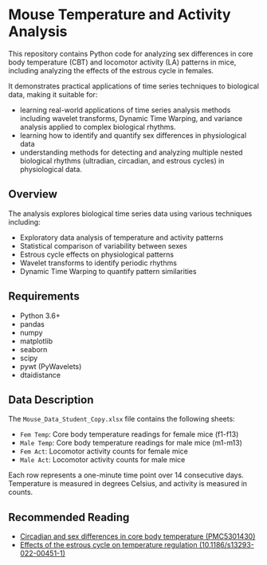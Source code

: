 # Mouse Temperature and Activity Analysis

This repository contains Python code for analyzing sex differences in core body temperature (CBT) and locomotor activity (LA) patterns in mice, including analyzing the effects of the estrous cycle in females. 

It demonstrates practical applications of time series techniques to biological data, making it suitable for:

- learning real-world applications of time series analysis methods including wavelet transforms, Dynamic Time Warping, and variance analysis applied to complex biological rhythms.
- learning how to identify and quantify sex differences in physiological data
- understanding methods for detecting and analyzing multiple nested biological rhythms (ultradian, circadian, and estrous cycles) in physiological data.

## Overview

The analysis explores biological time series data using various techniques including:
- Exploratory data analysis of temperature and activity patterns
- Statistical comparison of variability between sexes
- Estrous cycle effects on physiological patterns
- Wavelet transforms to identify periodic rhythms
- Dynamic Time Warping to quantify pattern similarities

## Requirements

- Python 3.6+
- pandas
- numpy
- matplotlib
- seaborn
- scipy
- pywt (PyWavelets)
- dtaidistance

## Data Description

The `Mouse_Data_Student_Copy.xlsx` file contains the following sheets:
- `Fem Temp`: Core body temperature readings for female mice (f1-f13)
- `Male Temp`: Core body temperature readings for male mice (m1-m13)
- `Fem Act`: Locomotor activity counts for female mice
- `Male Act`: Locomotor activity counts for male mice

Each row represents a one-minute time point over 14 consecutive days.
Temperature is measured in degrees Celsius, and activity is measured in counts.

## Recommended Reading

- [Circadian and sex differences in core body temperature (PMC5301430)](https://pmc.ncbi.nlm.nih.gov/articles/PMC5301430/)
- [Effects of the estrous cycle on temperature regulation (10.1186/s13293-022-00451-1)](https://bsd.biomedcentral.com/articles/10.1186/s13293-022-00451-1)
